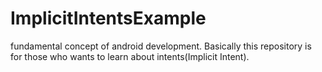 # ImplicitIntentsExample
fundamental concept of android development.
Basically this repository is for those who wants to learn about intents(Implicit Intent).
